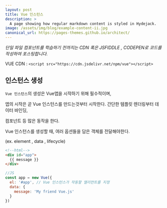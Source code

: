 ```yaml
---
layout: post
title: Vue 인스턴스
description: >
  A page showing how regular markdown content is styled in Hydejack.
image: /assets/img/blog/example-content-ii.jpg
canonical_url: https://pages-themes.github.io/architect/
---
```


*단일 파일 컴포넌트를 학습하기 전까지는 CDN 혹은 JSFIDDLE , CODEPEN로 코드를 작성하여 포스팅합니다.*

VUE CDN  : `<script src="https://cdn.jsdelivr.net/npm/vue"></script>`



## 인스턴스 생성

`Vue 인스턴스`의 생성은 Vue앱을 시작하기 위해 필수적이며,

앱의 시작은 곧 Vue 인스턴스를 만드는것부터 시작한다. 간단한 템플릿 렌더링부터 데이터 바인딩, 

컴포넌트 등 많은 동작을 한다.

 Vue 인스턴스를 생성할 때, 여러 옵션들을 담은 객체를 전달해야한다.

(ex. element , data , lifecycle)


```html
<!--html-->
<div id="app">
  {{ message }}
</div>
```

```js
//JS
const app = new Vue({
  el: '#app', // Vue 인스턴스가 작동할 엘리먼트를 지정
  data: {
    message: 'My friend Vue.js'
  }
})
```

